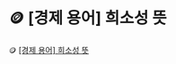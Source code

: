 # 🪙 [경제 용어] 희소성 뜻

 🪙 [[경제 용어] 희소성 뜻](https://finrel.tistory.com/entry/%F0%9F%AA%99-%EA%B2%BD%EC%A0%9C-%EC%9A%A9%EC%96%B4-%ED%9D%AC%EC%86%8C%EC%84%B1-%EB%9C%BB)
